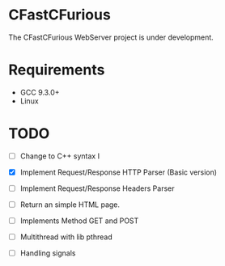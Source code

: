 # CFastCFurious

The CFastCFurious WebServer project is under development.

# Requirements

- GCC 9.3.0+
- Linux

# TODO

 - [ ] Change to C++ syntax I
 - [x] Implement Request/Response HTTP Parser (Basic version)
 - [ ] Implement Request/Response Headers Parser
 - [ ] Return an simple HTML page.
 - [ ] Implements Method GET and POST
 - [ ] Multithread with lib pthread
 - [ ] Handling signals
 

